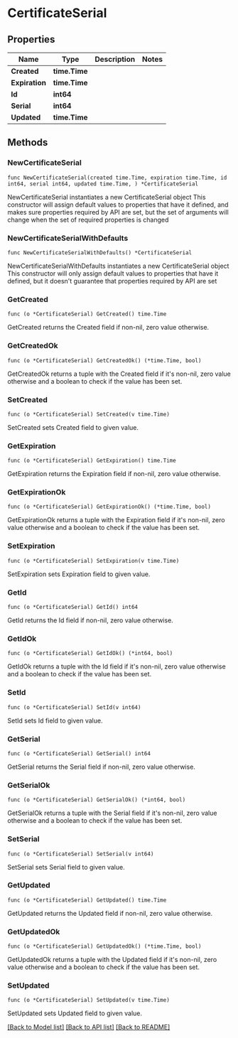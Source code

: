 # CertificateSerial

## Properties

Name | Type | Description | Notes
------------ | ------------- | ------------- | -------------
**Created** | **time.Time** |  | 
**Expiration** | **time.Time** |  | 
**Id** | **int64** |  | 
**Serial** | **int64** |  | 
**Updated** | **time.Time** |  | 

## Methods

### NewCertificateSerial

`func NewCertificateSerial(created time.Time, expiration time.Time, id int64, serial int64, updated time.Time, ) *CertificateSerial`

NewCertificateSerial instantiates a new CertificateSerial object
This constructor will assign default values to properties that have it defined,
and makes sure properties required by API are set, but the set of arguments
will change when the set of required properties is changed

### NewCertificateSerialWithDefaults

`func NewCertificateSerialWithDefaults() *CertificateSerial`

NewCertificateSerialWithDefaults instantiates a new CertificateSerial object
This constructor will only assign default values to properties that have it defined,
but it doesn't guarantee that properties required by API are set

### GetCreated

`func (o *CertificateSerial) GetCreated() time.Time`

GetCreated returns the Created field if non-nil, zero value otherwise.

### GetCreatedOk

`func (o *CertificateSerial) GetCreatedOk() (*time.Time, bool)`

GetCreatedOk returns a tuple with the Created field if it's non-nil, zero value otherwise
and a boolean to check if the value has been set.

### SetCreated

`func (o *CertificateSerial) SetCreated(v time.Time)`

SetCreated sets Created field to given value.


### GetExpiration

`func (o *CertificateSerial) GetExpiration() time.Time`

GetExpiration returns the Expiration field if non-nil, zero value otherwise.

### GetExpirationOk

`func (o *CertificateSerial) GetExpirationOk() (*time.Time, bool)`

GetExpirationOk returns a tuple with the Expiration field if it's non-nil, zero value otherwise
and a boolean to check if the value has been set.

### SetExpiration

`func (o *CertificateSerial) SetExpiration(v time.Time)`

SetExpiration sets Expiration field to given value.


### GetId

`func (o *CertificateSerial) GetId() int64`

GetId returns the Id field if non-nil, zero value otherwise.

### GetIdOk

`func (o *CertificateSerial) GetIdOk() (*int64, bool)`

GetIdOk returns a tuple with the Id field if it's non-nil, zero value otherwise
and a boolean to check if the value has been set.

### SetId

`func (o *CertificateSerial) SetId(v int64)`

SetId sets Id field to given value.


### GetSerial

`func (o *CertificateSerial) GetSerial() int64`

GetSerial returns the Serial field if non-nil, zero value otherwise.

### GetSerialOk

`func (o *CertificateSerial) GetSerialOk() (*int64, bool)`

GetSerialOk returns a tuple with the Serial field if it's non-nil, zero value otherwise
and a boolean to check if the value has been set.

### SetSerial

`func (o *CertificateSerial) SetSerial(v int64)`

SetSerial sets Serial field to given value.


### GetUpdated

`func (o *CertificateSerial) GetUpdated() time.Time`

GetUpdated returns the Updated field if non-nil, zero value otherwise.

### GetUpdatedOk

`func (o *CertificateSerial) GetUpdatedOk() (*time.Time, bool)`

GetUpdatedOk returns a tuple with the Updated field if it's non-nil, zero value otherwise
and a boolean to check if the value has been set.

### SetUpdated

`func (o *CertificateSerial) SetUpdated(v time.Time)`

SetUpdated sets Updated field to given value.



[[Back to Model list]](../README.md#documentation-for-models) [[Back to API list]](../README.md#documentation-for-api-endpoints) [[Back to README]](../README.md)


